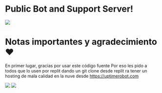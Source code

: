 # Public Bot and Support Server!

<a href="https://discord.gg/"><img src="https://truchorko-developer.tk/img/TruchorkoBannerOpenGraph.png"></a>
 
# Notas importantes y agradecimiento ❤️
En primer lugar, gracias por usar este código fuente
Por eso les pido a todos que lo usen por replit dando un git clone desde replit ra tener un hosting de mala calidad en la nuve desde https://uptimerobot.com

<a href="https://uptimerobot.com/"><img src="https://cdn.discordapp.com/attachments/960613128557694996/962532210479599706/0x0.png"></a>
<a href="https://replit.com/"><img src="https://cdn.discordapp.com/attachments/960613128557694996/962532210781597696/replit-logo.png"></a>
